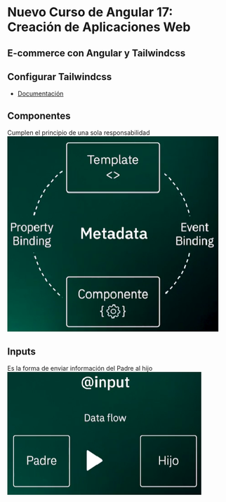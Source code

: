 # Nuevo Curso de Angular 17: Creación de Aplicaciones Web

## E-commerce con Angular y Tailwindcss

## Configurar Tailwindcss
- [Documentación](https://tailwindcss.com/docs/guides/angular)

## Componentes
Cumplen el principio de una sola responsabilidad
![Componentes](/imgs/componentes.png)

## Inputs
Es la forma de enviar información del Padre al hijo
![Inputs](/imgs/inputs.png)
